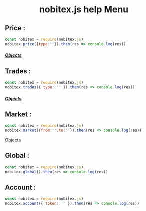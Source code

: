 <h1 align="center">nobitex.js help Menu</h1>

<h2>Price :</h2>

```js
const nobitex = require(nobitex.js)
nobitex.price({type:''}).then(res => console.log(res))

```
<h5><a href="https://github.com/hadiazt/nobitex.js/blob/main/Data/Objects.md#--price--trade-functions--">Objects</a></h5>
<h2>Trades :</h2>

```js
const nobitex = require(nobitex.js)
nobitex.trades({ type: '' }).then(res => console.log(res))
```
<h5><a href="https://github.com/hadiazt/nobitex.js/blob/main/Data/Objects.md#--price--trade-functions--">Objects</a></h5>


<h2>Market :</h2>

```js
const nobitex = require(nobitex.js)
nobitex.market({from:'',to:''}).then(res => console.log(res))

```
<a href="https://github.com/hadiazt/nobitex.js/blob/main/Data/Objects.md#--market-function--">Objects</a>

<h2>Global : </h2>

```js
const nobitex = require(nobitex.js)
nobitex.global().then(res => console.log(res))
```
<h2>Account : </h2>

```js
const nobitex = require(nobitex.js)
nobitex.account({ token: '' }).then(res => console.log(res))
```